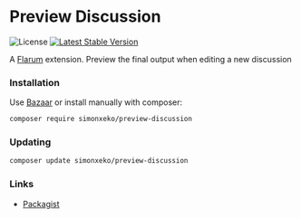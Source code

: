 # Preview Discussion

![License](https://img.shields.io/badge/license-MIT-blue.svg) [![Latest Stable Version](https://img.shields.io/packagist/v/simonxeko/preview-discussion.svg)](https://packagist.org/packages/simonxeko/preview-discussion)

A [Flarum](http://flarum.org) extension. Preview the final output when editing a new discussion

### Installation

Use [Bazaar](https://discuss.flarum.org/d/5151-flagrow-bazaar-the-extension-marketplace) or install manually with composer:

```sh
composer require simonxeko/preview-discussion
```

### Updating

```sh
composer update simonxeko/preview-discussion
```

### Links

- [Packagist](https://packagist.org/packages/simonxeko/preview-discussion)
